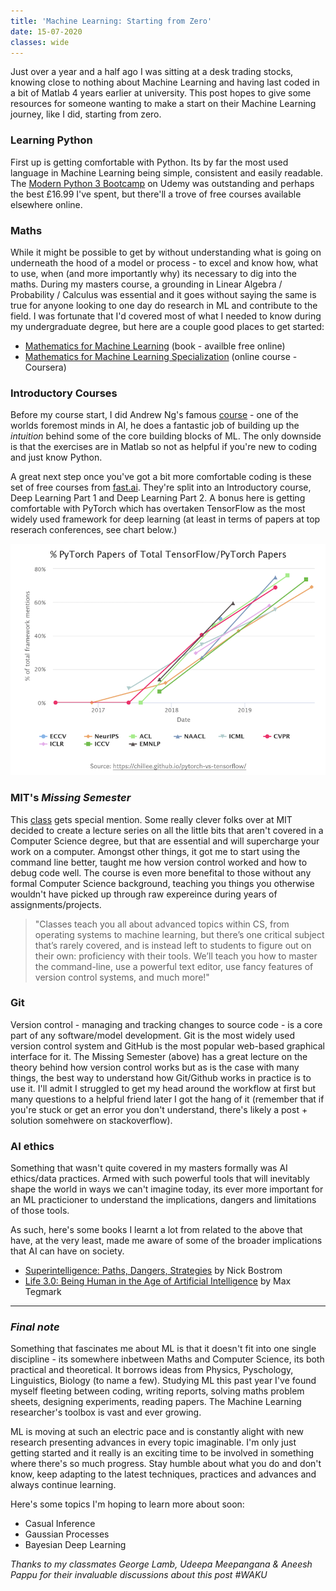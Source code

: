 ```yaml
---
title: 'Machine Learning: Starting from Zero'
date: 15-07-2020
classes: wide
---
```


Just over a year and a half ago I was sitting at a desk trading stocks, knowing close to nothing about Machine Learning and having last coded in a bit of Matlab 4 years earlier at university. This post hopes to give some resources for someone wanting to make a start on their Machine Learning journey, like I did, starting from zero. 

### Learning Python

First up is getting comfortable with Python. Its by far the most used language in Machine Learning being simple, consistent and easily readable. The [Modern Python 3 Bootcamp](https://www.udemy.com/course/the-modern-python3-bootcamp/) on Udemy was outstanding and perhaps the best £16.99 I've spent, but there'll a trove of free courses available elsewhere online.

### Maths

While it might be possible to get by without understanding what is going on underneath the hood of a model or process - to excel and know how, what to use, when (and more importantly why) its necessary to dig into the maths. During my masters course, a grounding in Linear Algebra / Probability / Calculus was essential and it goes without saying the same is true for anyone looking to one day do research in ML and contribute to the field. I was fortunate that I'd covered most of what I needed to know during my undergraduate degree, but here are a couple good places to get started:

* [Mathematics for Machine Learning](https://mml-book.github.io/) (book - availble free online)
* [Mathematics for Machine Learning Specialization](https://www.coursera.org/specializations/mathematics-machine-learning) (online course - Coursera)

### Introductory Courses

Before my course start, I did Andrew Ng's famous [course](https://www.coursera.org/learn/machine-learning) - one of the worlds foremost minds in AI, he does a fantastic job of building up the *intuition* behind some of the core building blocks of ML. The only downside is that the exercises are in Matlab so not as helpful if you're new to coding and just know Python.

A great next step once you've got a bit more comfortable coding is these set of free courses from [fast.ai](http://course18.fast.ai/index.html). They're split into an Introductory course, Deep Learning Part 1 and Deep Learning Part 2. A bonus here is getting comfortable with PyTorch which has overtaken TensorFlow as the most widely used framework for deep learning (at least in terms of papers at top reserach conferences, see chart below.)

![jpg](/images/from_zero/pytorch_tf.png)

### MIT's *Missing Semester*

This [class](https://missing.csail.mit.edu/) gets special mention. Some really clever folks over at MIT decided to create a lecture series on all the little bits that aren't covered in a Computer Science degree, but that are essential and will supercharge your work on a computer. Amongst other things, it got me to start using the command line better, taught me how version control worked and how to debug code well. The course is even more benefital to those without any formal Computer Science background, teaching you things you otherwise wouldn't have picked up through raw expereince during years of assignments/projects.

> "Classes teach you all about advanced topics within CS, from operating systems to machine learning, but there’s one critical subject that’s rarely covered, and is instead left to students to figure out on their own: proficiency with their tools. We’ll teach you how to master the command-line, use a powerful text editor, use fancy features of version control systems, and much more!"

### Git

Version control - managing and tracking changes to source code - is a core part of any software/model development. Git is the most widely used version control system and GitHub is the most popular web-based graphical interface for it. The Missing Semester (above) has a great lecture on the theory behind how version control works but as is the case with many things, the best way to understand how Git/Github works in practice is to use it. I'll admit I struggled to get my head around the workflow at first but many questions to a helpful friend later I got the hang of it (remember that if you're stuck or get an error you don't understand, there's likely a post + solution somehwere on stackoverflow).

### AI ethics

Something that wasn't quite covered in my masters formally was AI ethics/data practices. Armed with such powerful tools that will inevitably shape the world in ways we can't imagine today, its ever more important for an ML practicioner to understand the implications, dangers and limitations of those tools. 

As such, here's some books I learnt a lot from related to the above that have, at the very least, made me aware of some of the broader implications that AI can have on society.

* [Superintelligence: Paths, Dangers, Strategies](https://www.goodreads.com/book/show/20527133-superintelligence) by Nick Bostrom
* [Life 3.0: Being Human in the Age of Artificial Intelligence](https://www.goodreads.com/book/show/34272565-life-3-0?from_search=true&from_srp=true&qid=zLREXESdJR&rank=1) by Max Tegmark

____
### *Final note*

Something that fascinates me about ML is that it doesn't fit into one single discipline - its somewhere inbetween Maths and Computer Science, its both practical and theoretical. It borrows ideas from Physics, Pyschology, Linguistics, Biology (to name a few). Studying ML this past year I've found myself fleeting between coding, writing reports, solving maths problem sheets, designing experiments, reading papers. The Machine Learning researcher's toolbox is vast and ever growing.

ML is moving at such an electric pace and is constantly alight with new research presenting advances in every topic imaginable. I'm only just getting started and it really is an exciting time to be involved in something where there's so much progress. Stay humble about what you do and don't know, keep adapting to the latest techniques, practices and advances and always continue learning.

Here's some topics I'm hoping to learn more about soon:
* Casual Inference
* Gaussian Processes
* Bayesian Deep Learning


*Thanks to my classmates George Lamb, Udeepa Meepangana & Aneesh Pappu for their invaluable discussions about this post #WAKU*